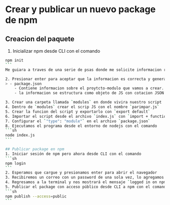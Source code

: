 # Crear y publicar un nuevo package de npm

## Creacion del paquete
1. Inicializar npm desde CLI con el comando
````sh
npm init
```
Me guiara a traves de una serie de psas donde me solicite informacion relacionada con mi package, como el nombre (unico), la version, la descripcion, el punto de entrara (index.js), comando de prueba, repositorio de git en donde vive, palabras clave para coincidir con busquedas, autor.

2. Presionar enter para aceptar que la informacion es correcta y generar el archivo package.json
> - package.json
    - Contiene informacion sobre el proytcto-modulo que vamos a crear. son un estandar de nodejs para facilitar la estructura y ejecucion de los proytectos dentro del entorno de ejecucion y de esta manera poder compartirlo a traves del sitio de [https://www.npmjs.com].
    - la informacion se estructura como objeto de JS con cotacion JSON. 

3. Crear una carpeta llamada `modules` en donde vivira nuestro script
4. Dentro de `modules` crear el scrip JS con el nombre `parimpar.js`
5. Crear la funcion del script y exportarlo con `export default`
6. Importar el script desde el archivo `index.js` con `import + function + from + ruta` e invocamos la funcion con parametros.
7. Configurar el `"type": "module"` en el archivo `package.json`
8. Ejecutamos el programa desde el entorno de nodejs con el comando
```sh
node index.js
```

## Publicar package en npm
1. Iniciar sesión de npm pero ahora desde CLI con el comando
```sh
npm login
```
2. Esperamos que cargue y presionamos enter para abrir el navegador
3. Recibiremos un correo con un password de una sola vez, lo agregamos y presionamos Login
4. Regresamos a la terminal y nos mostrará el mensaje `logged in on npmjs.org`
5. Publicar el package con acceso público desde CLI a npm con el comando 
```sh
npm publish --access=public
```

